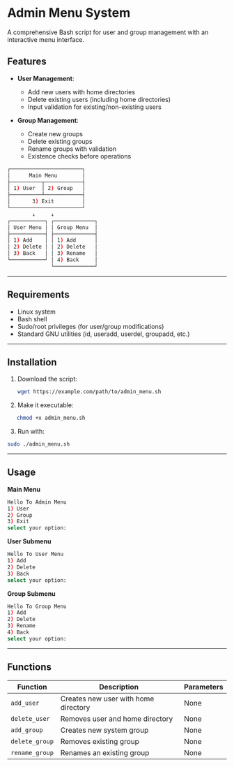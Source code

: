 # Admin Menu System

A comprehensive Bash script for user and group management with an interactive menu interface.

## Features

- **User Management**:
  - Add new users with home directories
  - Delete existing users (including home directories)
  - Input validation for existing/non-existing users

- **Group Management**:
  - Create new groups
  - Delete existing groups
  - Rename groups with validation
  - Existence checks before operations
```bash
┌───────────────────────┐
│      Main Menu        │
├──────────┬────────────┤
│ 1) User  │ 2) Group   │
├──────────┴────────────┤
│       3) Exit         │
└───────────────────────┘
        ↓     ↓
┌───────────┐ ┌─────────────┐
│ User Menu │ │ Group Menu  │
├───────────┤ ├─────────────┤
│ 1) Add    │ │ 1) Add      │
│ 2) Delete │ │ 2) Delete   │
│ 3) Back   │ │ 3) Rename   │
└───────────┘ │ 4) Back     │
              └─────────────┘
```
---
## Requirements

- Linux system
- Bash shell
- Sudo/root privileges (for user/group modifications)
- Standard GNU utilities (id, useradd, userdel, groupadd, etc.)
---
## Installation
1. Download the script:
   ```bash
   wget https://example.com/path/to/admin_menu.sh
   ```
2. Make it executable:
```bash
   chmod +x admin_menu.sh
  ```
3. Run with:
```bash
sudo ./admin_menu.sh
```
---
## Usage
**Main Menu**
```bash
Hello To Admin Menu
1) User
2) Group
3) Exit
select your option:
```
**User Submenu**
```bash
Hello To User Menu
1) Add
2) Delete
3) Back
select your option:
```
**Group Submenu**
```bash
Hello To Group Menu
1) Add
2) Delete
3) Rename
4) Back
select your option:
```
---
## Functions

| Function       | Description                          | Parameters |
|----------------|--------------------------------------|------------|
| `add_user`     | Creates new user with home directory | None       |
| `delete_user`  | Removes user and home directory      | None       |
| `add_group`    | Creates new system group             | None       |
| `delete_group` | Removes existing group               | None       |
| `rename_group` | Renames an existing group            | None       |
